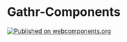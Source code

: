 # Gathr-Components
[![Published on webcomponents.org](https://img.shields.io/badge/webcomponents.org-published-blue.svg)](https://www.webcomponents.org/collection/WEBDMG/Gathr-Components)
